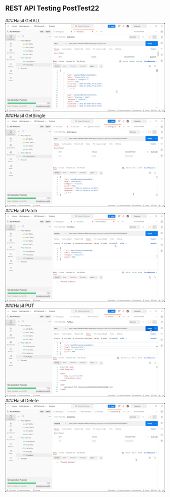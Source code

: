 ## REST API Testing PostTest22
###Hasil GetALL
![alt text](ScreenShot/GetListAll.PNG)
###Hasil GetSingle
![alt text](ScreenShot/GetSingleList.PNG)
###Hasil Patch
![alt text](ScreenShot/PatchData.PNG)
###Hasil PUT
![alt text](ScreenShot/PutData.PNG)
###Hasil Delete
![alt text](ScreenShot/DeleteData.PNG)